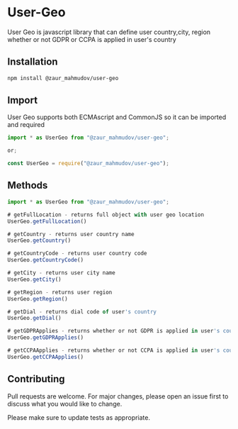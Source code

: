 # User-Geo

User Geo is javascript library that can define user country,city, region whether or not GDPR or CCPA is applied in user's country

## Installation

```bash
npm install @zaur_mahmudov/user-geo
```

## Import

User Geo supports both ECMAscript and CommonJS so it can be imported and required

```javascript
import * as UserGeo from "@zaur_mahmudov/user-geo";

or;

const UserGeo = require("@zaur_mahmudov/user-geo");
```

## Methods

```javascript
import * as UserGeo from "@zaur_mahmudov/user-geo";

# getFullLocation - returns full object with user geo location
UserGeo.getFullLocation()

# getCountry - returns user country name
UserGeo.getCountry()

# getCountryCode - returns user country code
UserGeo.getCountryCode()

# getCity - returns user city name
UserGeo.getCity()

# getRegion - returns user region
UserGeo.getRegion()

# getDial - returns dial code of user's country
UserGeo.getDial()

# getGDPRApplies - returns whether or not GDPR is applied in user's country
UserGeo.getGDPRApplies()

# getCCPAApplies - returns whether or not CCPA is applied in user's country
UserGeo.getCCPAApplies()
```

## Contributing

Pull requests are welcome. For major changes, please open an issue first
to discuss what you would like to change.

Please make sure to update tests as appropriate.
